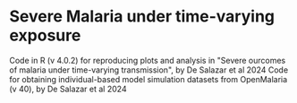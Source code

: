# Severe Malaria under time-varying exposure
Code in R (v 4.0.2) for reproducing plots and analysis in "Severe ourcomes of malaria under time-varying transmission", by De Salazar et al 2024
Code for obtaining individual-based model simulation datasets from OpenMalaria (v 40), by De Salazar et al 2024
